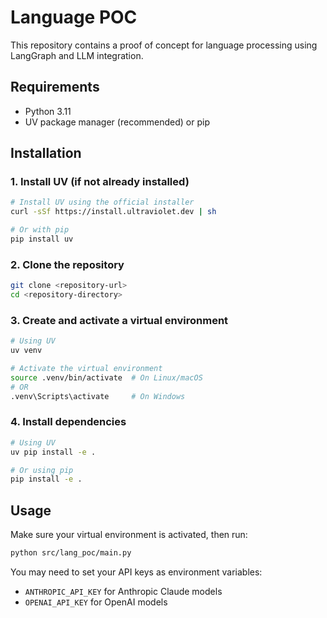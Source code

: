 # Language POC

This repository contains a proof of concept for language processing using LangGraph and LLM integration.

## Requirements

- Python 3.11
- UV package manager (recommended) or pip

## Installation

### 1. Install UV (if not already installed)

```bash
# Install UV using the official installer
curl -sSf https://install.ultraviolet.dev | sh

# Or with pip
pip install uv
```

### 2. Clone the repository

```bash
git clone <repository-url>
cd <repository-directory>
```

### 3. Create and activate a virtual environment

```bash
# Using UV
uv venv

# Activate the virtual environment
source .venv/bin/activate  # On Linux/macOS
# OR
.venv\Scripts\activate     # On Windows
```

### 4. Install dependencies

```bash
# Using UV
uv pip install -e .

# Or using pip
pip install -e .
```

## Usage

Make sure your virtual environment is activated, then run:

```bash
python src/lang_poc/main.py
```

You may need to set your API keys as environment variables:
- `ANTHROPIC_API_KEY` for Anthropic Claude models
- `OPENAI_API_KEY` for OpenAI models
